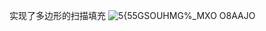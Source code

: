 实现了多边形的扫描填充
![5{55GSOUHMG%_MXO O8AAJO](https://user-images.githubusercontent.com/107969965/177327104-920a8f33-e254-4428-86e5-3d9c9784dd70.png)
